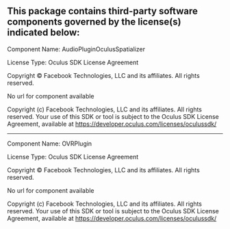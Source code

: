 This package contains third-party software components governed by the license(s) indicated below:
---------

Component Name: AudioPluginOculusSpatializer

License Type: Oculus SDK License Agreement

Copyright © Facebook Technologies, LLC and its affiliates. All rights reserved.

No url for component available

Copyright (c) Facebook Technologies, LLC and its affiliates. All rights reserved.
Your use of this SDK or tool is subject to the Oculus SDK License Agreement, available at https://developer.oculus.com/licenses/oculussdk/

---------
Component Name: OVRPlugin

License Type: Oculus SDK License Agreement

Copyright © Facebook Technologies, LLC and its affiliates. All rights reserved.

No url for component available

Copyright (c) Facebook Technologies, LLC and its affiliates. All rights reserved.
Your use of this SDK or tool is subject to the Oculus SDK License Agreement, available at https://developer.oculus.com/licenses/oculussdk/
